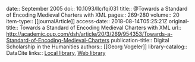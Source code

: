 date:: September 2005
doi:: 10.1093/llc/fqi031
title:: @Towards a Standard of Encoding Medieval Charters with XML
pages:: 269-280
volume:: 20
item-type:: [[journalArticle]]
access-date:: 2018-08-14T05:25:21Z
original-title:: Towards a Standard of Encoding Medieval Charters with XML
url:: http://academic.oup.com/dsh/article/20/3/269/954353/Towards-a-Standard-of-Encoding-Medieval-Charters
publication-title:: Digital Scholarship in the Humanities
authors:: [[Georg Vogeler]]
library-catalog:: DataCite
links:: [Local library](zotero://select/groups/2386895/items/8EHTZRFW), [Web library](https://www.zotero.org/groups/2386895/items/8EHTZRFW)
